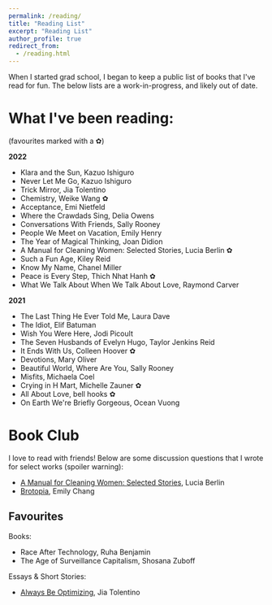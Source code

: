 ```yaml
---
permalink: /reading/
title: "Reading List"
excerpt: "Reading List"
author_profile: true
redirect_from: 
  - /reading.html
---
```


When I started grad school, I began to keep a public list of books that I've read for fun.  The below lists are a work-in-progress, and likely out of date.

# What I've been reading:

(favourites marked with a ✿)

**2022**
* Klara and the Sun, Kazuo Ishiguro
* Never Let Me Go, Kazuo Ishiguro
* Trick Mirror, Jia Tolentino
* Chemistry, Weike Wang ✿
* Acceptance, Emi Nietfeld
* Where the Crawdads Sing, Delia Owens
* Conversations With Friends, Sally Rooney
* People We Meet on Vacation, Emily Henry
* The Year of Magical Thinking, Joan Didion
* A Manual for Cleaning Women: Selected Stories, Lucia Berlin ✿
* Such a Fun Age, Kiley Reid
* Know My Name, Chanel Miller
* Peace is Every Step, Thich Nhat Hanh ✿
* What We Talk About When We Talk About Love, Raymond Carver

**2021**
* The Last Thing He Ever Told Me, Laura Dave
* The Idiot, Elif Batuman
* Wish You Were Here, Jodi Picoult
* The Seven Husbands of Evelyn Hugo, Taylor Jenkins Reid
* It Ends With Us, Colleen Hoover ✿
* Devotions, Mary Oliver
* Beautiful World, Where Are You, Sally Rooney
* Misfits, Michaela Coel
* Crying in H Mart, Michelle Zauner ✿
* All About Love, bell hooks ✿
* On Earth We're Briefly Gorgeous, Ocean Vuong

# Book Club

I love to read with friends!  Below are some discussion questions that I wrote for select works (spoiler warning):
* [A Manual for Cleaning Women: Selected Stories](https://docs.google.com/document/d/1RY3_SNmcNZJ-ekVzGpkJXaYLb1NWi4lZ0pDJTpiO75k/edit?usp=sharing), Lucia Berlin
* [Brotopia](https://docs.google.com/document/d/1QSCm24p2Fc6-E66ddi1zniWIQKhHGBCBlWrvexvy100/edit?usp=sharing), Emily Chang

Favourites
------

Books: 
* Race After Technology, Ruha Benjamin
* The Age of Surveillance Capitalism, Shosana Zuboff

Essays & Short Stories:
* [Always Be Optimizing](https://www.theguardian.com/news/2019/aug/02/athleisure-barre-kale-tyranny-ideal-woman-labour), Jia Tolentino
